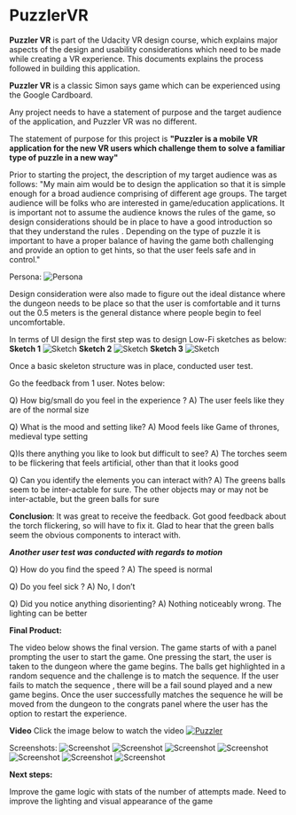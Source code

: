# PuzzlerVR
**Puzzler VR** is part of the Udacity VR design course, which explains major aspects of the design and usability considerations
which need to be made while creating a VR experience. This documents explains the process followed in building this application.

**Puzzler VR** is a classic Simon says game which can be experienced using the Google Cardboard. 

Any project needs to have a statement of purpose and the target audience of the application, and Puzzler VR was no different. 

The statement of purpose for this project is **"Puzzler is a mobile VR application for the new VR users which challenge them to solve a familiar type of puzzle in a new way"**

Prior to starting the project, the description of my target audience was as follows:
"My main aim would be to design the application so that it is simple enough for a broad audience comprising of different age groups. The target audience will be folks who are interested in game/education applications. It is important not to assume the audience knows the rules of the game, so design considerations should be in place to have a good introduction so that they understand the rules .  Depending on the type of puzzle it is important to have a proper balance of having the game both challenging and provide an option to get hints, so that the user feels safe and in control."

Persona:
<img src='https://github.com/nirvanalab/PuzzlerVR/blob/master/Documentation/Puzzler%20Persona.JPG' title='Persona' width='' alt='Persona' />

Design consideration were also made to figure out the ideal distance where the dungeon needs to be place so that the user is comfortable  and it turns out the 0.5 meters is the general distance where people begin to feel uncomfortable.

In terms of UI design the first step was to design Low-Fi sketches as below:
**Sketch 1**
<img src='https://github.com/nirvanalab/PuzzlerVR/blob/master/Documentation/Puzzler%20Sketch%201.JPG' title='Sketch 1' width='' alt='Sketch' />
**Sketch 2**
<img src='https://github.com/nirvanalab/PuzzlerVR/blob/master/Documentation/Puzzler%20Sketch%202.JPG' title='Sketch 2' width='' alt='Sketch' />
**Sketch 3**
<img src='https://github.com/nirvanalab/PuzzlerVR/blob/master/Documentation/Puzzler%20Sketch%203.JPG' title='Sketch 3' width='' alt='Sketch' />

Once a basic skeleton structure was in place, conducted user test.

Go the feedback from 1 user. Notes below:

Q) How big/small do you feel in the experience ?
A) The user feels like they are of the normal size

Q) What is the mood and setting like?
A) Mood feels like Game of thrones, medieval type setting

Q)Is there anything you like to look but difficult to see?
A) The torches seem to be flickering that feels artificial, other than that it looks good

Q) Can you identify the elements you can interact with?
A) The greens balls seem to be inter-actable for sure. The other objects may or may not be inter-actable, but the green balls for sure

**Conclusion**: It was great to receive the feedback. Got good feedback about the torch flickering, so will have to fix it. Glad to hear that the green balls seem the obvious components to interact with.

***Another user test was conducted with regards to motion***

Q) How do you find the speed ?
A) The speed is normal

Q) Do you feel sick ?
A) No, I don’t

Q) Did you notice anything disorienting?
A) Nothing noticeably wrong. The lighting can be better

**Final Product:**

The video below shows the final version. The game starts of with a panel prompting the user to start the game.
One pressing the start, the user is taken to the dungeon where the game begins. The balls get highlighted in a random sequence and the challenge is to match the sequence.
If the user fails to match the sequence , there will be a fail sound played and a new game begins. Once the user successfully matches the sequence he will be moved from the dungeon to the congrats panel where the user has the option to restart the experience.

**Video**
Click the image below to watch the video
[![Puzzler](https://github.com/nirvanalab/PuzzlerVR/blob/master/Documentation/Puzzler%20Screenshot%201.png)](http://www.youtube.com/watch?v=IRdImFMuYW8 "Puzzler")


Screenshots:
<img src='https://github.com/nirvanalab/PuzzlerVR/blob/master/Documentation/Puzzler%20Screenshot%201.png' title='Screenshot 1' width='' alt='Screenshot' />
<img src='https://github.com/nirvanalab/PuzzlerVR/blob/master/Documentation/Puzzler%20Screenshot%202.png' title='Screenshot 2' width='' alt='Screenshot' />
<img src='https://github.com/nirvanalab/PuzzlerVR/blob/master/Documentation/Puzzler%20Screenshot%203.png' title='Screenshot 3' width='' alt='Screenshot' />
<img src='https://github.com/nirvanalab/PuzzlerVR/blob/master/Documentation/Puzzler%20Screenshot%204.png' title='Screenshot 4' width='' alt='Screenshot' />
<img src='https://github.com/nirvanalab/PuzzlerVR/blob/master/Documentation/Puzzler%20Screenshot%205.png' title='Screenshot 5' width='' alt='Screenshot' />
<img src='https://github.com/nirvanalab/PuzzlerVR/blob/master/Documentation/Puzzler%20Screenshot%206.png' title='Screenshot 6' width='' alt='Screenshot' />
<img src='https://github.com/nirvanalab/PuzzlerVR/blob/master/Documentation/Puzzler%20Screenshot%207.png' title='Screenshot 7' width='' alt='Screenshot' />



**Next steps:**

Improve the game logic with stats of the number of attempts made. 
Need to improve the lighting and visual appearance of the game

